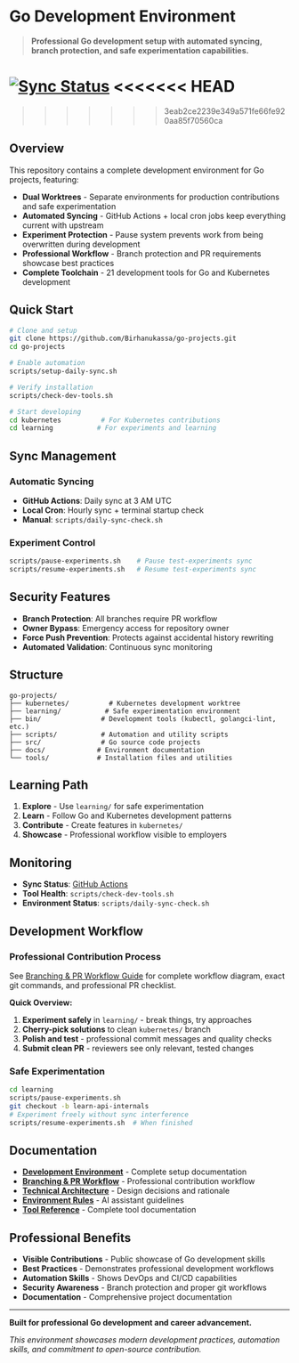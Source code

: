 # Go Development Environment

> **Professional Go development setup with automated syncing, branch protection, and safe experimentation capabilities.**

[![Sync Status](https://github.com/Birhanukassa/go-projects/actions/workflows/auto-sync.yml/badge.svg)](https://github.com/Birhanukassa/go-projects/actions/workflows/auto-sync.yml)
<<<<<<< HEAD
=======

>>>>>>> 3eab2ce2239e349a571fe66fe920aa85f70560ca

## Overview

This repository contains a complete development environment for Go projects, featuring:

- **Dual Worktrees** - Separate environments for production contributions and safe experimentation
- **Automated Syncing** - GitHub Actions + local cron jobs keep everything current with upstream
- **Experiment Protection** - Pause system prevents work from being overwritten during development
- **Professional Workflow** - Branch protection and PR requirements showcase best practices
- **Complete Toolchain** - 21 development tools for Go and Kubernetes development

## Quick Start

```bash
# Clone and setup
git clone https://github.com/Birhanukassa/go-projects.git
cd go-projects

# Enable automation
scripts/setup-daily-sync.sh

# Verify installation
scripts/check-dev-tools.sh

# Start developing
cd kubernetes          # For Kubernetes contributions
cd learning           # For experiments and learning
```

## Sync Management

### Automatic Syncing
- **GitHub Actions**: Daily sync at 3 AM UTC
- **Local Cron**: Hourly sync + terminal startup check
- **Manual**: `scripts/daily-sync-check.sh`

### Experiment Control
```bash
scripts/pause-experiments.sh    # Pause test-experiments sync
scripts/resume-experiments.sh   # Resume test-experiments sync
```

## Security Features

- **Branch Protection**: All branches require PR workflow
- **Owner Bypass**: Emergency access for repository owner
- **Force Push Prevention**: Protects against accidental history rewriting
- **Automated Validation**: Continuous sync monitoring

## Structure

```
go-projects/
├── kubernetes/          # Kubernetes development worktree
├── learning/           # Safe experimentation environment  
├── bin/               # Development tools (kubectl, golangci-lint, etc.)
├── scripts/           # Automation and utility scripts
├── src/               # Go source code projects
├── docs/             # Environment documentation
└── tools/            # Installation files and utilities
```

## Learning Path

1. **Explore** - Use `learning/` for safe experimentation
2. **Learn** - Follow Go and Kubernetes development patterns
3. **Contribute** - Create features in `kubernetes/` 
4. **Showcase** - Professional workflow visible to employers

## Monitoring

- **Sync Status**: [GitHub Actions](https://github.com/Birhanukassa/go-projects/actions)
- **Tool Health**: `scripts/check-dev-tools.sh`
- **Environment Status**: `scripts/daily-sync-check.sh`

## Development Workflow

### Professional Contribution Process
See [Branching & PR Workflow Guide](docs/BRANCHING_WORKFLOW.md) for complete workflow diagram, exact git commands, and professional PR checklist.

**Quick Overview:**
1. **Experiment safely** in `learning/` - break things, try approaches
2. **Cherry-pick solutions** to clean `kubernetes/` branch
3. **Polish and test** - professional commit messages and quality checks
4. **Submit clean PR** - reviewers see only relevant, tested changes

### Safe Experimentation
```bash
cd learning
scripts/pause-experiments.sh
git checkout -b learn-api-internals
# Experiment freely without sync interference
scripts/resume-experiments.sh  # When finished
```

## Documentation

- **[Development Environment](docs/DEVELOPMENT_ENVIRONMENT.md)** - Complete setup documentation
- **[Branching & PR Workflow](docs/BRANCHING_WORKFLOW.md)** - Professional contribution workflow
- **[Technical Architecture](docs/TECHNICAL_ARCHITECTURE.md)** - Design decisions and rationale
- **[Environment Rules](.amazonq/rules/)** - AI assistant guidelines
- **[Tool Reference](docs/DEVELOPMENT_TOOLS_REFERENCE.md)** - Complete tool documentation

## Professional Benefits

- **Visible Contributions** - Public showcase of Go development skills
- **Best Practices** - Demonstrates professional development workflows
- **Automation Skills** - Shows DevOps and CI/CD capabilities
- **Security Awareness** - Branch protection and proper git workflows
- **Documentation** - Comprehensive project documentation

---

**Built for professional Go development and career advancement.**

*This environment showcases modern development practices, automation skills, and commitment to open-source contribution.*